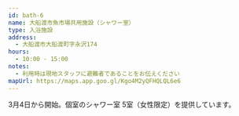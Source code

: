 ```yaml
---
id: bath-6
name: 大船渡市魚市場共用施設（シャワー室）
type: 入浴施設
address:
  - 大船渡市大船渡町字永沢174
hours:
  - 10:00 - 15:00
notes:
  - 利用時は現地スタッフに避難者であることをお伝えください
mapUrl: https://maps.app.goo.gl/Kgo4M2yQFHQLQL6e6
---
```


3月4日から開始。個室のシャワー室 5室（女性限定）を提供しています。
